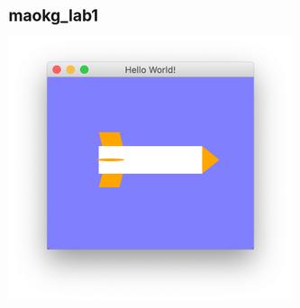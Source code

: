 # maokg_lab1
![screen](https://raw.githubusercontent.com/mihamor/maokg_lab1/master/Screenshot%202020-03-22%20at%2021.43.40.png)
